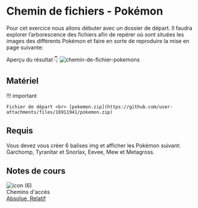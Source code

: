 # Chemin de fichiers - Pokémon

Pour cet exercice nous allons débuter avec un dossier de départ. Il faudra explorer l’arborescence des fichiers afin de repérer où sont situées les images des différents Pokémon et faire en sorte de reproduire la mise en page suivante:

Aperçu du résultat 👇
![chemin-de-fichier-pokemons](https://github.com/user-attachments/assets/9489a7b6-7097-4112-a4a1-d0d055e685e4)


## Matériel

!!! important

    Fichier de départ <br> [pokemon.zip](https://github.com/user-attachments/files/16911941/pokemon.zip)



## Requis

Vous devez vous créer 6 balises img et afficher les Pokémon suivant: Garchomp, Tyranitar et Snorlax, Eevee, Mew et Metagross.



## Notes de cours

![icon (6)](https://github.com/user-attachments/assets/7916fff8-6d58-4fdd-a383-44397053721a)<br> Chemins d'accès <br> [Absolue, Relatif](./autres/chemins.md)
